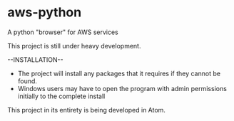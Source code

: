 # aws-python
A python "browser" for AWS services

This project is still under heavy development.

--INSTALLATION--
* The project will install any packages that it requires if they cannot be found.
* Windows users may have to open the program with admin permissions initially to the complete install

This project in its entirety is being developed in Atom.
